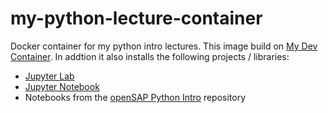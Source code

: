 # my-python-lecture-container

Docker container for my python intro lectures. This image build on [My Dev Container](https://github.com/ceedee666/my-dev-container).
In addtion it also installs the following projects / libraries:

- [Jupyter Lab](https://jupyter.org/install)
- [Jupyter Notebook](https://jupyter.org/install)
- Notebooks from the [openSAP Python Intro](https://github.com/ceedee666/opensap_python_intro) repository
